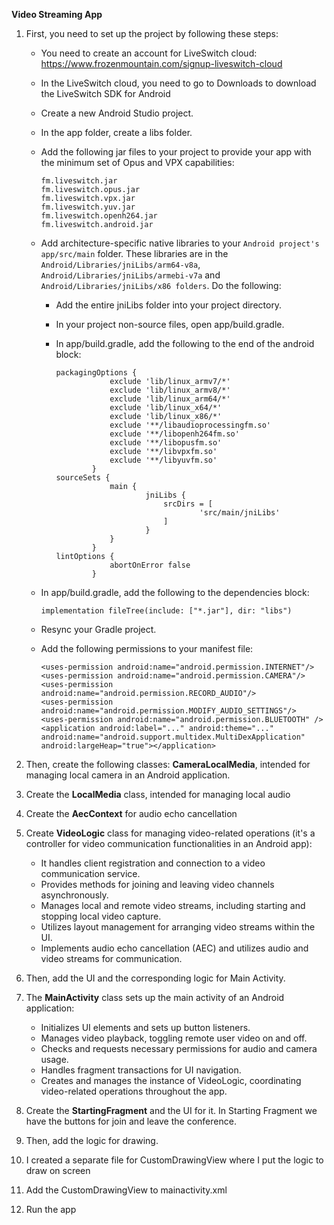 ****Video Streaming App****

1. First, you need to set up the project by following these steps:
   - You need to create an account for LiveSwitch cloud: https://www.frozenmountain.com/signup-liveswitch-cloud
   - In the LiveSwitch cloud, you need to go to Downloads to download the LiveSwitch SDK for Android
   - Create a new Android Studio project.
   - In the app folder, create a libs folder.
   - Add the following jar files to your project to provide your app with the minimum set of Opus and VPX capabilities:
      ```
      fm.liveswitch.jar
      fm.liveswitch.opus.jar
      fm.liveswitch.vpx.jar
      fm.liveswitch.yuv.jar
      fm.liveswitch.openh264.jar
      fm.liveswitch.android.jar
       ```
   - Add architecture-specific native libraries to your `Android project's app/src/main` folder. These libraries are in the `Android/Libraries/jniLibs/arm64-v8a`, `Android/Libraries/jniLibs/armebi-v7a` and `Android/Libraries/jniLibs/x86 folders`. Do the following:
      - Add the entire jniLibs folder into your project directory.
      - In your project non-source files, open app/build.gradle.
      - In app/build.gradle, add the following to the end of the android block:
    
         ```
         packagingOptions {
                     exclude 'lib/linux_armv7/*'
                     exclude 'lib/linux_armv8/*'
                     exclude 'lib/linux_arm64/*'
                     exclude 'lib/linux_x64/*'
                     exclude 'lib/linux_x86/*'
                     exclude '**/libaudioprocessingfm.so'
                     exclude '**/libopenh264fm.so'
                     exclude '**/libopusfm.so'
                     exclude '**/libvpxfm.so'
                     exclude '**/libyuvfm.so'
                 }
         sourceSets {
                     main {
                             jniLibs {
                                 srcDirs = [
                                         'src/main/jniLibs'
                                 ]
                             }
                     }
                 }
         lintOptions {
                     abortOnError false
                 }
         ```
  
   - In app/build.gradle, add the following to the dependencies block:
   
     `implementation fileTree(include: ["*.jar"], dir: "libs")`
   - Resync your Gradle project.
   - Add the following permissions to your manifest file:

      ```
      <uses-permission android:name="android.permission.INTERNET"/>
      <uses-permission android:name="android.permission.CAMERA"/>
      <uses-permission android:name="android.permission.RECORD_AUDIO"/>
      <uses-permission android:name="android.permission.MODIFY_AUDIO_SETTINGS"/>
      <uses-permission android:name="android.permission.BLUETOOTH" />
      <application android:label="..." android:theme="..." android:name="android.support.multidex.MultiDexApplication" android:largeHeap="true"></application>
      ```

2. Then, create the following classes: **CameraLocalMedia**, intended for managing local camera in an Android application.
3. Create the **LocalMedia** class, intended for managing local audio
4. Create the **AecContext** for audio echo cancellation
5. Create **VideoLogic** class for managing video-related operations (it's a controller for video communication functionalities in an Android app):
   - It handles client registration and connection to a video communication service.
   - Provides methods for joining and leaving video channels asynchronously.
   - Manages local and remote video streams, including starting and stopping local video capture.
   - Utilizes layout management for arranging video streams within the UI.
   - Implements audio echo cancellation (AEC) and utilizes audio and video streams for communication.
6. Then, add the UI and the corresponding logic for Main Activity.
7. The **MainActivity** class sets up the main activity of an Android application:
   - Initializes UI elements and sets up button listeners.
   - Manages video playback, toggling remote user video on and off.
   - Checks and requests necessary permissions for audio and camera usage.
   - Handles fragment transactions for UI navigation.
   - Creates and manages the instance of VideoLogic, coordinating video-related operations throughout the app.
8. Create the **StartingFragment** and the UI for it. In Starting Fragment we have the buttons for join and leave the conference.
9. Then, add the logic for drawing.
10. I created a separate file for CustomDrawingView where I put the logic to draw on screen
11. Add the CustomDrawingView to mainactivity.xml
12. Run the app
